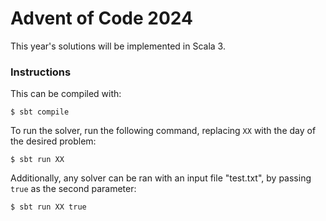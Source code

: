 # Advent of Code 2024

This year's solutions will be implemented in Scala 3. 

### Instructions

This can be compiled with:

```
$ sbt compile
```

To run the solver, run the following command, replacing `XX` with the day of the desired problem:

```
$ sbt run XX
```

Additionally, any solver can be ran with an input file "test.txt", by passing `true` as the second parameter:

```
$ sbt run XX true
```
